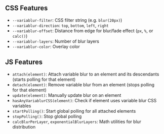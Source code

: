 ## CSS Features
- `--variablur-filter`: CSS filter string (e.g. `blur(20px)`)
- `--variablur-direction`: `top`, `bottom`, `left`, `right`
- `--variablur-offset`: Distance from edge for blur/fade effect (`px`, `%`, or `calc()`)
- `--variablur-layers`: Number of blur layers
- `--variablur-color`: Overlay color

## JS Features
- `attach(element)`: Attach variable blur to an element and its descendants (starts polling for that element)
- `detach(element)`: Remove variable blur from an element (stops polling for that element)
- `update(element)`: Manually update blur on an element
- `hasAnyVariablurCSS(element)`: Check if element uses variable blur CSS variables
- `startPolling()`: Start global polling for all attached elements
- `stopPolling()`: Stop global polling
- `calcBlurPerLayer`, `exponentialBlurLayers`: Math utilities for blur distribution
